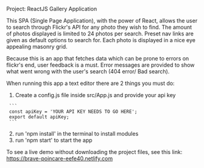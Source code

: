 Project: 
ReactJS Gallery Application

This SPA (Single Page Application), with the power of React, allows the user to search through Flickr's API for any photo they wish to find. The amount of photos displayed is limited to 24 photos per search. Preset nav links are given as default options to search for. Each photo is displayed in a nice eye appealing masonry grid.

Because this is an app that fetches data which can be prone to errors on flickr's end, user feedback is a must. Error messages are provided to show what went wrong with the user's search (404 error/ Bad search).

 
When running this app a text editor there are 2 things you must do:
  1.  Create a config.js file inside src/App.js and provide your api key

     ```
     const apiKey = 'YOUR API KEY NEEDS TO GO HERE';
     export default apiKey;
     ```
  2.  run 'npm install' in the terminal to install modules
  3.  run 'npm start' to start the app

To see a live demo without downloading the project files, see this link: https://brave-poincare-eefe40.netlify.com
